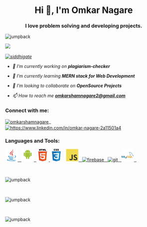 <h1 align="center">Hi 👋, I'm Omkar Nagare</h1>
<b><h3 align="center">I love problem solving and developing projects.</h3></b>

<p align="left"> <img src="https://komarev.com/ghpvc/?username=jumpback&label=Profile%20views&color=0e75b6&style=flat" alt="jumpback" /> </p>

<img src="https://img.shields.io/twitter/follow/OmkarShamNagare"><i>
  
<p align="left"> <a href="https://www.linkedin.com/in/omkar-nagare-2a11501a4/" target="blank"><img src="https://img.shields.io/badge/LinkedIn-0077B5?style=for-the-badge&logo=linkedin&logoColor=white" alt="siddhigate" /></a> </p>

- 🔭 I’m currently working on **plagiarism-checker**

- 🌱 I’m currently learning **MERN stack for Web Development**

- 👯 I’m looking to collaborate on **OpenSource Projects**

- 📫 How to reach me **omkarshamnagare2@gmail.com**
</i>
<h3 align="left">Connect with me:</h3>
<p align="left">
<a href="https://twitter.com/omkarshamnagare" target="blank"><img align="center" src="https://raw.githubusercontent.com/rahuldkjain/github-profile-readme-generator/master/src/images/icons/Social/twitter.svg" alt="omkarshamnagare" height="30" width="40" />&nbsp;&nbsp;</a>
<a href="https://linkedin.com/in/https://www.linkedin.com/in/omkar-nagare-2a11501a4" target="blank"><img align="center" src="https://raw.githubusercontent.com/rahuldkjain/github-profile-readme-generator/master/src/images/icons/Social/linked-in-alt.svg" alt="https://www.linkedin.com/in/omkar-nagare-2a11501a4" height="30" width="40" /></a>
</p>

<h3 align="left">Languages and Tools:</h3>
<p align="left"> <a href="https://www.java.com" target="_blank" rel="noreferrer"> <img src="https://raw.githubusercontent.com/devicons/devicon/master/icons/java/java-original.svg" alt="java" width="40" height="40"/> &nbsp; </a><a href="https://developer.android.com" target="_blank" rel="noreferrer"><img src="https://raw.githubusercontent.com/devicons/devicon/master/icons/android/android-original-wordmark.svg" alt="android" width="40" height="40"/>&nbsp;</a></a><a href="https://www.w3.org/html/" target="_blank" rel="noreferrer"> <img src="https://raw.githubusercontent.com/devicons/devicon/master/icons/html5/html5-original-wordmark.svg" alt="html5" width="40" height="40"/> </a> <a href="https://www.w3schools.com/css/" target="_blank" rel="noreferrer"> </a> <img src="https://raw.githubusercontent.com/devicons/devicon/master/icons/css3/css3-original-wordmark.svg" alt="css3" width="40" height="40"/> &nbsp; </a> <a href="https://developer.mozilla.org/en-US/docs/Web/JavaScript" target="_blank" rel="noreferrer"> <img src="https://raw.githubusercontent.com/devicons/devicon/master/icons/javascript/javascript-original.svg" alt="javascript" width="40" height="40"/> &nbsp;<a href="https://firebase.google.com/" target="_blank" rel="noreferrer"> <img src="https://www.vectorlogo.zone/logos/firebase/firebase-icon.svg" alt="firebase" width="40" height="40"/> &nbsp; </a> <a href="https://git-scm.com/" target="_blank" rel="noreferrer"> <img src="https://www.vectorlogo.zone/logos/git-scm/git-scm-icon.svg" alt="git" width="40" height="40"/> <a href="https://www.mysql.com/" target="_blank" rel="noreferrer">&nbsp; <img src="https://raw.githubusercontent.com/devicons/devicon/master/icons/mysql/mysql-original-wordmark.svg" alt="mysql" width="40" height="40"/>  &nbsp;</a> </p><br>

<p><img align="center" src="https://github-readme-stats.vercel.app/api/top-langs?username=jumpback&show_icons=true&locale=en&layout=compact" alt="jumpback" /></p><br>

<p><img align="center" src="https://github-readme-stats.vercel.app/api?username=jumpback&show_icons=true&locale=en" alt="jumpback" /></p><br>

<p><img align="center" src="https://github-readme-streak-stats.herokuapp.com/?user=jumpback&" alt="jumpback" /></p>
